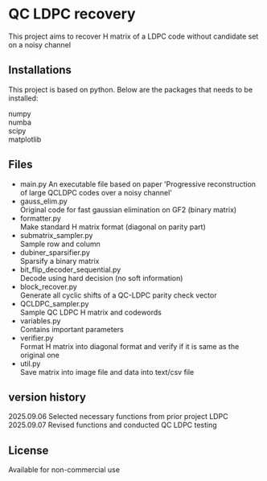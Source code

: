 # QC LDPC recovery
This project aims to recover H matrix of a LDPC code without candidate set on a noisy channel       

## Installations
This project is based on python. Below are the packages that needs to be installed:

numpy                     
numba                     
scipy                   
matplotlib                   

## Files
- main.py
An executable file based on paper 'Progressive reconstruction of large QCLDPC codes over a noisy channel'             
- gauss_elim.py      
Original code for fast gaussian elimination on GF2 (binary matrix)          
- formatter.py           
Make standard H matrix format (diagonal on parity part)         
- submatrix_sampler.py             
Sample row and column          
- dubiner_sparsifier.py         
Sparsify a binary matrix       
- bit_flip_decoder_sequential.py         
Decode using hard decision (no soft information)         
- block_recover.py          
Generate all cyclic shifts of a QC-LDPC parity check vector              
- QCLDPC_sampler.py       
Sample QC LDPC H matrix and codewords       
- variables.py          
Contains important parameters             
- verifier.py                
Format H matrix into diagonal format and verify if it is same as the original one  
- util.py          
Save matrix into image file and data into text/csv file


## version history     
2025.09.06 Selected necessary functions from prior project LDPC
2025.09.07 Revised functions and conducted QC LDPC testing


## License
Available for non-commercial use      